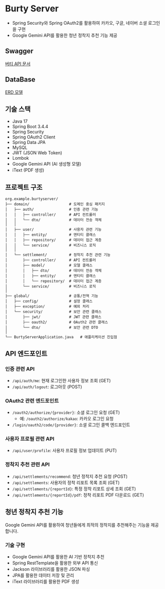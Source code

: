 # Burty Server

- Spring Security와 Spring OAuth2를 활용하여 카카오, 구글, 네이버 소셜 로그인을 구현
- Google Gemini API를 활용한 청년 정착지 추천 기능 제공

## Swagger
[버티 API 문서](https://burty-server.onrender.com/swagger-ui/index.html)

## DataBase
[ERD 모델](https://www.erdcloud.com/d/WhRKNkXzxhCqTsNgD)

## 기술 스택

- Java 17
- Spring Boot 3.4.4
- Spring Security
- Spring OAuth2 Client
- Spring Data JPA
- MySQL
- JWT (JSON Web Token)
- Lombok
- Google Gemini API (AI 생성형 모델)
- iText (PDF 생성)

## 프로젝트 구조

```
org.example.burtyserver/
├── domain/                  # 도메인 중심 패키지
│   ├── auth/                # 인증 관련 기능
│   │   ├── controller/      # API 컨트롤러
│   │   └── dto/             # 데이터 전송 객체
│   │
│   ├── user/                # 사용자 관련 기능
│   │   ├── entity/          # 엔티티 클래스
│   │   ├── repository/      # 데이터 접근 계층
│   │   └── service/         # 비즈니스 로직
│   │
│   └── settlement/          # 정착지 추천 관련 기능
│       ├── controller/      # API 컨트롤러
│       ├── model/           # 모델 클래스
│       │   ├── dto/         # 데이터 전송 객체
│       │   ├── entity/      # 엔티티 클래스
│       │   └── repository/  # 데이터 접근 계층
│       └── service/         # 비즈니스 로직
│
├── global/                  # 공통/전역 기능
│   ├── config/              # 설정 클래스
│   ├── exception/           # 예외 처리
│   └── security/            # 보안 관련 클래스
│       ├── jwt/             # JWT 관련 클래스
│       ├── oauth2/          # OAuth2 관련 클래스
│       └── dto/             # 보안 관련 DTO
│
└── BurtyServerApplication.java   # 애플리케이션 진입점
```

## API 엔드포인트

### 인증 관련 API

- `/api/auth/me`: 현재 로그인한 사용자 정보 조회 (GET)
- `/api/auth/logout`: 로그아웃 (POST)

### OAuth2 관련 엔드포인트

- `/oauth2/authorize/{provider}`: 소셜 로그인 요청 (GET)
  - 예: `/oauth2/authorize/kakao`: 카카오 로그인 요청
- `/login/oauth2/code/{provider}`: 소셜 로그인 콜백 엔드포인트

### 사용자 프로필 관련 API

- `/api/user/profile`: 사용자 프로필 정보 업데이트 (PUT)

### 정착지 추천 관련 API

- `/api/settlements/recommend`: 청년 정착지 추천 요청 (POST)
- `/api/settlements`: 사용자의 정착 리포트 목록 조회 (GET)
- `/api/settlements/{reportId}`: 특정 정착 리포트 상세 조회 (GET)
- `/api/settlements/{reportId}/pdf`: 정착 리포트 PDF 다운로드 (GET)

## 청년 정착지 추천 기능

Google Gemini API를 활용하여 청년들에게 최적의 정착지를 추천해주는 기능을 제공합니다.

### 기술 구현
- Google Gemini API를 활용한 AI 기반 정착지 추천
- Spring RestTemplate을 활용한 외부 API 통신
- Jackson 라이브러리를 활용한 JSON 파싱
- JPA를 활용한 데이터 저장 및 관리
- iText 라이브러리를 활용한 PDF 생성
